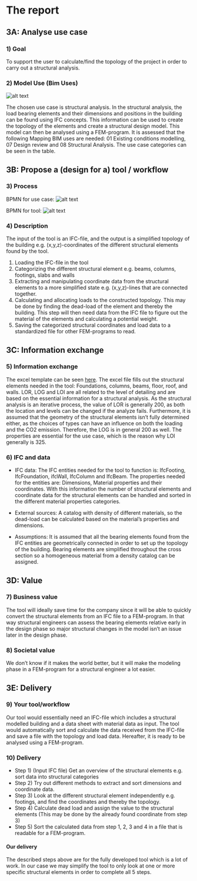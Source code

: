 # The report

## 3A: Analyse use case

### 1) Goal
To support the user to calculate/find the topology of the project in order to carry out a structural analysis.

### 2)	Model Use (Bim Uses)

![alt text](https://github.com/juliev1234/OpenBim_Group10/blob/main/A3_UseCase/img/BIM_uses.png)

The chosen use case is structural analysis. In the structural analysis, the load bearing elements and their dimensions and positions in the building can be found using IFC concepts. This information can be used to create the topology of the elements and create a structural design model. This model can then be analysed using a FEM-program. It is assessed that the following Mapping BIM uses are needed: 01 Existing conditions modelling, 07 Design review and 08 Structural Analysis. The use case categories can be seen in the table.


## 3B: Propose a (design for a) tool / workflow

### 3) Process

BPMN for use case:
![alt text](https://github.com/juliev1234/OpenBim_Group10/blob/main/A3_UseCase/img/BPMN_usecase.svg)

BPMN for tool:
![alt text](https://github.com/juliev1234/OpenBim_Group10/blob/main/A3_UseCase/img/BPMN_tool.svg)

### 4) Description

The input of the tool is an IFC-file, and the output is a simplified topology of the building e.g. (x,y,z)-coordinates of the different structural elements found by the tool. 
1)	Loading the IFC-file in the tool
2)	Categorizing the different structural element e.g. beams, columns, footings, slabs and walls
3)	Extracting and manipulating coordinate data from the structural elements to a more simplified state e.g. (x,y,z)-lines that are connected together.
4)	Calculating and allocating loads to the constructed topology. This may be done by finding the dead-load of the element and thereby the building. This step will then need data from the IFC file to figure out the material of the elements and calculating a potential weight.
5)	Saving the categorized structural coordinates and load data to a standardized file for other FEM-programs to read.


## 3C: Information exchange

### 5) Information exchange
The excel template can be seen [here](https://github.com/juliev1234/OpenBim_Group10/blob/main/A3_UseCase/Use_case_INFX_Team_10.xlsx). The excel file fills out the structural elements needed in the tool: Foundations, columns, beams, floor, roof, and walls. LOR, LOG and LOI are all related to the level of detailing and are based on the essential information for a structural analysis. 
As the structural analysis is an iterative process, the value of LOR is generally 200, as both the location and levels can be changed if the analyze fails.
Furthermore, it is assumed that the geometry of the structural elements isn’t fully determined either, as the choices of types can have an influence on both the loading and the CO2 emission. Therefore, the LOG is in general 200 as well. The properties are essential for the use case, which is the reason why LOI generally is 325. 

### 6) IFC and data

-	IFC data:
The IFC entities needed for the tool to function is: IfcFooting, IfcFoundation, ifcWall, IfcColumn and IfcBeam. 
The properties needed for the entities are: Dimensions, Material properties and their coordinates.
With this information the number of structural elements and coordinate data for the structural elements can be handled and sorted in the different material properties categories.

-	External sources:
A catalog with density of different materials, so the dead-load can be calculated based on the material’s properties and dimensions.

-	Assumptions:
It is assumed that all the bearing elements found from the IFC entities are geometrically connected in order to set up the topology of the building. Bearing elements are simplified throughout the cross section so a homogeneous material from a density catalog can be assigned.


## 3D: Value

### 7) Business value 
The tool will ideally save time for the company since it will be able to quickly convert the structural elements from an IFC file to a FEM-program.  In that way structural engineers can assess the bearing elements relative early in the design phase so major structural changes in the model isn’t an issue later in the design phase.

### 8) Societal value
We don’t know if it makes the world better, but it will make the modeling phase in a FEM-program for a structural engineer a lot easier.


## 3E: Delivery

### 9) Your tool/workflow
Our tool would essentially need an IFC-file which includes a structural modelled building and a data sheet with material data as input. The tool would automatically sort and calculate the data received from the IFC-file and save a file with the topology and load data. Hereafter, it is ready to be analysed using a FEM-program.

### 10) Delivery
- Step 1) (Input IFC file) Get an overview of the structural elements e.g. sort data into structural categories
- Step 2) Try out different methods to extract and sort dimensions and coordinate data.
- Step 3) Look at the different structural element independently e.g. footings, and find the coordinates and thereby the topology.
- Step 4) Calculate dead load and assign the value to the structural elements (This may be done by the already found coordinate from step 3)
- Step 5) Sort the calculated data from step 1, 2, 3 and 4 in a file that is readable for a FEM-program.

#### Our delivery
The described steps above are for the fully developed tool which is a lot of work. In our case we may simplify the tool to only look at one or more specific structural elements in order to complete all 5 steps.












